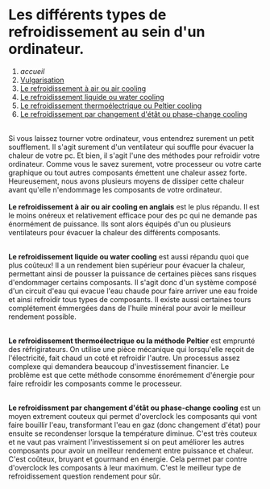 <h1> Les différents types de refroidissement au sein d'un ordinateur.</h1>

1. *accueil*
1. [Vulgarisation](vulgarisation.md)
1. [Le refroidissement à air ou air cooling](aircooling.md)
1. [Le refroidissement liquide ou water cooling](watercooling.md)
1. [Le refroidissement thermoélectrique ou Peltier cooling](peltiercooling.md)
1. [Le refroidissement par changement d'étât ou phase-change cooling](phasechangecooling.md)


<br> Si vous laissez tourner votre ordinateur, vous entendrez surement un petit soufflement. Il s'agit surement d'un ventilateur qui souffle pour évacuer la chaleur de votre pc. Et bien, il s'agit l'une des méthodes pour refroidir votre ordinateur. Comme vous le savez surement, votre processeur ou votre carte graphique ou tout autres composants émettent une chaleur assez forte. Heureusement, nous avons plusieurs moyens de dissiper cette chaleur avant qu'elle n'endommage les composants de votre ordinateur. </br>
<br> **Le refroidissement à air ou air cooling en anglais** est le plus répandu. Il est le moins onéreux et relativement efficace pour des pc qui ne demande pas énormément de puissance. Ils sont alors équipés d'un ou plusieurs ventilateurs pour évacuer la chaleur des différents composants.</br>

<br> **Le refroidissement liquide ou water cooling** est aussi répandu quoi que plus coûteux! Il a un rendement bien supérieur pour évacuer la chaleur, permettant ainsi de pousser la puissance de certaines pièces sans risques d'endommager certains composants. Il s'agit donc d'un système composé d'un circuit d'eau qui evacue l'eau chaude pour faire arriver une eau froide et ainsi refroidir tous types de composants. Il existe aussi certaines tours complétement émmergées dans de l'huile minéral pour avoir le meilleur rendement possible.</br>

<br> **Le refroidissement thermoélectrique ou la méthode Peltier** est emprunté des réfrigirateurs. On utilise une pièce mécanique qui lorsqu'elle reçoit de l'électricité, fait chaud un coté et refroidir l'autre. Un processus assez complexe qui demandera beaucoup d'investissement financier. Le problème est que cette méthode consomme énorémement d'énergie pour faire refroidir les composants comme le processeur.</br>

<br> **Le refroidissment par changement d'étât ou phase-change cooling** est un moyen extrement couteux qui permet d'overclock les composants qui vont faire bouillir l'eau, transformant l'eau en gaz (donc changement d'état) pour ensuite se recondenser lorsque la température diminue. C'est très couteux et ne vaut pas vraiment l'investissement si on peut améliorer les autres composants pour avoir un meilleur rendement entre puissance et chaleur. C'est coûteux, bruyant et gourmand en énergie. Cela permet par contre d'overclock les composants à leur maximum. C'est le meilleur type de refroidissement question rendement pour sûr. </br>


